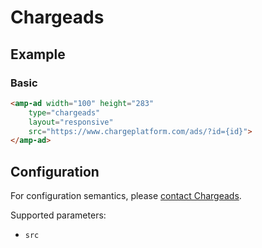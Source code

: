 <!---
Copyright 2016 The AMP HTML Authors. All Rights Reserved.

Licensed under the Apache License, Version 2.0 (the "License");
you may not use this file except in compliance with the License.
You may obtain a copy of the License at

      http://www.apache.org/licenses/LICENSE-2.0

Unless required by applicable law or agreed to in writing, software
distributed under the License is distributed on an "AS-IS" BASIS,
WITHOUT WARRANTIES OR CONDITIONS OF ANY KIND, either express or implied.
See the License for the specific language governing permissions and
limitations under the License.
-->

# Chargeads

## Example

### Basic

```html
<amp-ad width="100" height="283"
    type="chargeads"
    layout="responsive"
    src="https://www.chargeplatform.com/ads/?id={id}">
</amp-ad>
```

## Configuration

For configuration semantics, please [contact Chargeads](http://chargeads.com).

Supported parameters:

- `src`
